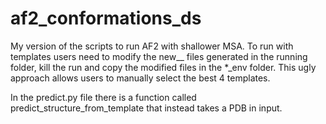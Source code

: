 # af2_conformations_ds
My version of the scripts to run AF2 with shallower MSA. To run with templates users need to modify the new__ files generated in the running folder, kill the run and copy the modified files in the *_env folder.
This ugly approach allows users to manually select the best 4 templates.

In the predict.py file there is a function called predict_structure_from_template that instead takes a PDB in input.

